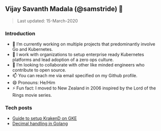 ## Vijay Savanth Madala (@samstride) 👋
> Last updated: 15-March-2020

### Introduction
- 🔭  I’m currently working on multiple projects that predominantly involve Go and Kubernetes.
- 🌱  I work with organizations to setup enterprise ready Kubernetes platforms and lead adoption of a zero ops culture.
- 👯  I’m looking to collaborate with other like minded engineers who contribute to open source.
- 📫  You can reach me via email specified on my Github profile.
- 😄  Pronouns: He/Him
- ⚡   Fun fact: I moved to New Zealand in 2006 inspired by the Lord of the Rings movie series.

### Tech posts

- [Guide to setup KrakenD on GKE](https://www.hackernoon.com/how-to-successfully-set-up-krakend-on-gke-a-step-by-step-guide-ny22311c)
- [Decimal handling in Golang](https://www.hackernoon.com/2-error-free-options-for-decimal-handling-in-golang-q53a318r)
